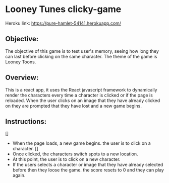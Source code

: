 # Looney Tunes clicky-game

Heroku link: 
https://pure-hamlet-54141.herokuapp.com/

## Objective:
The objective of this game is to test user's memory, seeing how long they can last before clicking on the same character. The theme of the game is Looney Toons.

## Overview:
This is a react app, it uses the React javascript framework to dynamically render the characters every time a character is clicked or if the page is reloaded. When the user clicks on an image that they have already clicked on they are prompted that they have lost and a new game begins. 


## Instructions:

[]
* When the page loads, a new game begins. the user is to click on a character.
[]
* Once clicked, the characters switch spots to a new location.
* At this point, the user is to click on a new character. 
* If the users selects a character or image that they have already selected before then they loose the game. the score resets to 0 and they can play again.
